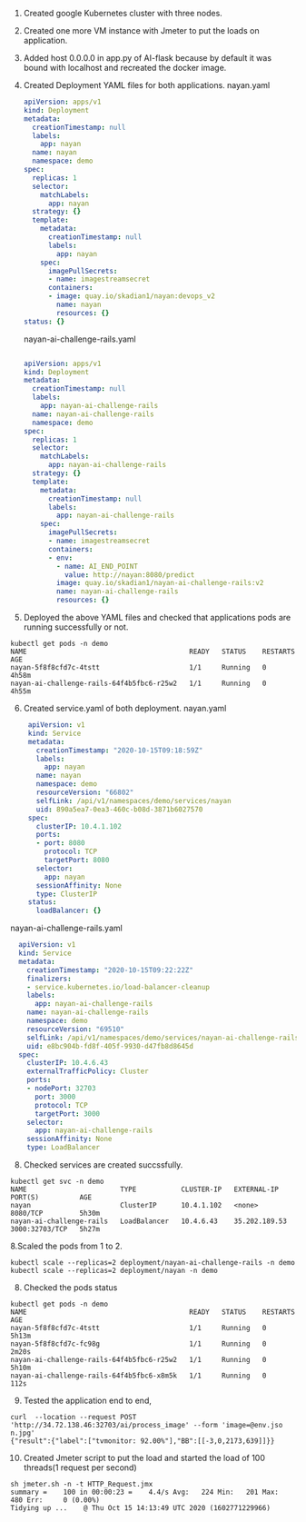 1. Created google Kubernetes cluster with three nodes.
2. Created one more VM instance with Jmeter to put the loads on application.
3. Added host 0.0.0.0 in app.py of AI-flask because by default it was bound with localhost and recreated the docker image.
4. Created Deployment YAML files for both applications.
  nayan.yaml
   ```yaml
   apiVersion: apps/v1
   kind: Deployment
   metadata:
     creationTimestamp: null
     labels:
       app: nayan
     name: nayan
     namespace: demo
   spec:
     replicas: 1
     selector:
       matchLabels:
         app: nayan
     strategy: {}
     template:
       metadata:
         creationTimestamp: null
         labels:
           app: nayan
       spec:
         imagePullSecrets:
         - name: imagestreamsecret
         containers:
         - image: quay.io/skadian1/nayan:devops_v2
           name: nayan
           resources: {}
   status: {}
   ```
   nayan-ai-challenge-rails.yaml
   ```yaml
   
   apiVersion: apps/v1
   kind: Deployment
   metadata:
     creationTimestamp: null
     labels:
       app: nayan-ai-challenge-rails
     name: nayan-ai-challenge-rails
     namespace: demo
   spec:
     replicas: 1
     selector:
       matchLabels:
         app: nayan-ai-challenge-rails
     strategy: {}
     template:
       metadata:
         creationTimestamp: null
         labels:
           app: nayan-ai-challenge-rails
       spec:
         imagePullSecrets:
         - name: imagestreamsecret
         containers:
         - env:
           - name: AI_END_POINT
             value: http://nayan:8080/predict
           image: quay.io/skadian1/nayan-ai-challenge-rails:v2
           name: nayan-ai-challenge-rails
           resources: {}
   ```
   
   
5. Deployed the above YAML files and checked that applications pods are running successfully or not.
```
kubectl get pods -n demo
NAME                                        READY   STATUS    RESTARTS   AGE
nayan-5f8f8cfd7c-4tstt                      1/1     Running   0          4h58m
nayan-ai-challenge-rails-64f4b5fbc6-r25w2   1/1     Running   0          4h55m
```
6. Created service.yaml of both deployment.
   nayan.yaml
   ```yaml
    apiVersion: v1
    kind: Service
    metadata:
      creationTimestamp: "2020-10-15T09:18:59Z"
      labels:
        app: nayan
      name: nayan
      namespace: demo
      resourceVersion: "66802"
      selfLink: /api/v1/namespaces/demo/services/nayan
      uid: 890a5ea7-0ea3-460c-b08d-3871b6027570
    spec:
      clusterIP: 10.4.1.102
      ports:
      - port: 8080
        protocol: TCP
        targetPort: 8080
      selector:
        app: nayan
      sessionAffinity: None
      type: ClusterIP
    status:
      loadBalancer: {}
   ```    
  nayan-ai-challenge-rails.yaml
  ```yaml
    apiVersion: v1
    kind: Service
    metadata:
      creationTimestamp: "2020-10-15T09:22:22Z"
      finalizers:
      - service.kubernetes.io/load-balancer-cleanup
      labels:
        app: nayan-ai-challenge-rails
      name: nayan-ai-challenge-rails
      namespace: demo
      resourceVersion: "69510"
      selfLink: /api/v1/namespaces/demo/services/nayan-ai-challenge-rails
      uid: e8bc904b-fd8f-405f-9930-d47fb8d8645d
    spec:
      clusterIP: 10.4.6.43
      externalTrafficPolicy: Cluster
      ports:
      - nodePort: 32703
        port: 3000
        protocol: TCP
        targetPort: 3000
      selector:
        app: nayan-ai-challenge-rails
      sessionAffinity: None
      type: LoadBalancer	
  ```
8. Checked services are created succssfully.
```
kubectl get svc -n demo
NAME                       TYPE           CLUSTER-IP   EXTERNAL-IP     PORT(S)          AGE
nayan                      ClusterIP      10.4.1.102   <none>          8080/TCP         5h30m
nayan-ai-challenge-rails   LoadBalancer   10.4.6.43    35.202.189.53   3000:32703/TCP   5h27m
```

8.Scaled the pods from 1 to 2.
```
kubectl scale --replicas=2 deployment/nayan-ai-challenge-rails -n demo
kubectl scale --replicas=2 deployment/nayan -n demo
```
8. Checked the pods status
```
kubectl get pods -n demo 
NAME                                        READY   STATUS    RESTARTS   AGE
nayan-5f8f8cfd7c-4tstt                      1/1     Running   0          5h13m
nayan-5f8f8cfd7c-fc98g                      1/1     Running   0          2m20s
nayan-ai-challenge-rails-64f4b5fbc6-r25w2   1/1     Running   0          5h10m
nayan-ai-challenge-rails-64f4b5fbc6-x8m5k   1/1     Running   0          112s
```


9. Tested the application end to end,
```
curl  --location --request POST 'http://34.72.138.46:32703/ai/process_image' --form 'image=@env.jso
n.jpg'
{"result":{"label":["tvmonitor: 92.00%"],"BB":[[-3,0,2173,639]]}}
```
10. Created Jmeter script to put the load and started the  load of 100 threads(1 request per second) 
```
sh jmeter.sh -n -t HTTP_Request.jmx
summary =    100 in 00:00:23 =    4.4/s Avg:   224 Min:   201 Max:   480 Err:     0 (0.00%)
Tidying up ...    @ Thu Oct 15 14:13:49 UTC 2020 (1602771229966)
```
